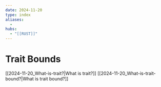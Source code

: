 ```yaml
---
date: 2024-11-20
type: index
aliases:
  -
hubs:
  - "[[RUST]]"
---
```


# Trait Bounds

[[2024-11-20_What-is-trait?|What is trait?]]
[[2024-11-20_What-is-trait-bound?|What is trait bound?]]

